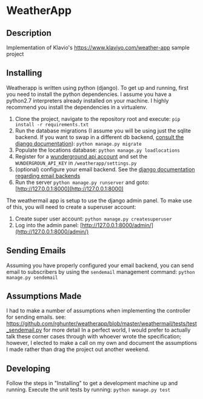 # WeatherApp

## Description
Implementation of Klavio's https://www.klaviyo.com/weather-app sample project

## Installing
Weatherapp is written using python (django). To get up and running, first you need to install the python dependencies. I assume you
have a python2.7 interpreters already installed on your machine. I highly recommend you install the dependencies in a virtualenv.
1. Clone the project, navigate to the repository root and execute: `pip install -r requirements.txt`
2. Run the database migrations (I assume you will be using just the sqlite backend. If you want to swap in a different db backend, [consult
the django documentation](https://docs.djangoproject.com/en/1.11/ref/databases/#connecting-to-the-database)): `python manage.py migrate`
3. Populate the locations database: `python manage.py loadlocations`
4. Register for a [wunderground api account](https://www.wunderground.com/weather/api) and set the `WUNDERGROUN_API_KEY` in `/weatherapp/settings.py`
5. (optional) configure your email backend. See the [django documentation regarding email backends](https://docs.djangoproject.com/en/1.11/topics/email/)
6. Run the server `python manage.py runserver` and goto: [http://127.0.0.1:8000](http://127.0.0.1:8000)

The weathermail app is setup to use the django admin panel. To make use of this, you will need to create a superuser account:
1. Create super user account: `python manage.py createsuperuser`
2. Log into the admin panel: [http://127.0.0.1:8000/admin/](http://127.0.0.1:8000/admin/)

## Sending Emails
Assuming you have properly configured your email backend, you can send email to subscribers by using the `sendemail` management command:
`python manage.py sendemail`

## Assumptions Made
I had to make a number of assumptions when implementing the controller for sending emails. see: https://github.com/rghunter/weatherapp/blob/master/weathermail/tests/test_sendemail.py for more detail
In a perfect world, I would prefer to actually talk these corner cases through with whoever wrote the specification; however, I elected to make a call on my own
and document the assumptions I made rather than drag the project out another weekend. 

## Developing
Follow the steps in "Installing" to get a development machine up and running. Execute the unit tests by running: `python manage.py test`
